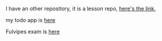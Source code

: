 I have an other repository, it is a lesson repo, [here's the link.](https://github.com/green-fox-academy/vilmospadre/tree/master/week-01/day-02/first-task)

my todo app is [here](https://github.com/vilmospadre/todo-app)

Fulvipes exam is [here](https://github.com/vilmospadre/fulvipes-basic-exam)

